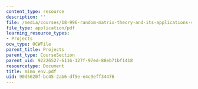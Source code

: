 ```yaml
---
content_type: resource
description: ''
file: /media/courses/18-996-random-matrix-theory-and-its-applications-spring-2004/90d5620fbc452ab6df5ee4c9eff34476_mimo_env.pdf
file_type: application/pdf
learning_resource_types:
- Projects
ocw_type: OCWFile
parent_title: Projects
parent_type: CourseSection
parent_uid: 92226527-6116-127f-97ed-88eb71bf1418
resourcetype: Document
title: mimo_env.pdf
uid: 90d5620f-bc45-2ab6-df5e-e4c9eff34476
---
```

